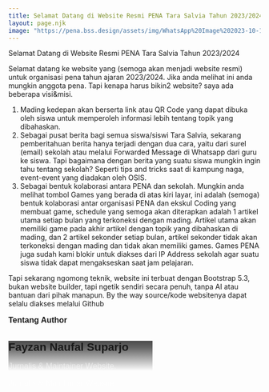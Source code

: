 ```yaml
---
title: Selamat Datang di Website Resmi PENA Tara Salvia Tahun 2023/2024
layout: page.njk
image: "https://pena.bss.design/assets/img/WhatsApp%20Image%202023-10-18%20at%2017.38.17_e31920ff.jpg"
---
```

Selamat Datang di Website Resmi PENA Tara Salvia Tahun 2023/2024

Selamat datang ke website yang (semoga akan menjadi website resmi) untuk organisasi pena tahun ajaran 2023/2024. Jika anda melihat ini anda mungkin anggota pena. Tapi kenapa harus bikin2 website? saya ada beberapa visi&misi.
1. Mading kedepan akan berserta link atau QR Code yang dapat dibuka oleh siswa untuk memperoleh informasi lebih tentang topik yang dibahaskan.
2. Sebagai pusat berita bagi semua siswa/siswi Tara Salvia, sekarang pemberitahuan berita hanya terjadi dengan dua cara, yaitu dari surel (email) sekolah atau melalui Forwarded Message di Whatsapp dari guru ke siswa. Tapi bagaimana dengan berita yang suatu siswa mungkin ingin tahu tentang sekolah? Seperti tips and tricks saat di kampung naga, event-event yang diadakan oleh OSIS.
3. Sebagai bentuk kolaborasi antara PENA dan sekolah. Mungkin anda melihat tombol Games yang berada di atas kiri layar, ini adalah (semoga) bentuk kolaborasi antar organisasi PENA dan ekskul Coding yang membuat game, schedule yang semoga akan diterapkan adalah 1 artikel utama setiap bulan yang terkoneksi dengan mading. Artikel utama akan memiliki game pada akhir artikel dengan topik yang dibahaskan di mading, dan 2 artikel sekonder setiap bulan, artikel sekonder tidak akan terkoneksi dengan mading dan tidak akan memiliki games. Games PENA juga sudah kami blokir untuk diakses dari IP Address sekolah agar suatu siswa tidak dapat mengakseskan saat jam pelajaran.

Tapi sekarang ngomong teknik, website ini terbuat dengan Bootstrap 5.3, bukan website builder, tapi ngetik sendiri secara penuh, tanpa AI atau bantuan dari pihak manapun. By the way source/kode websitenya dapat selalu diakses melalui Github

<div>
    <p style="font-family: 'Space Grotesk', sans-serif;color: var(--bs-white);margin-bottom: 0px;font-size: 1rem;"><strong><span style="color: var(--bs-white);">Tentang Author</span></strong></p>
        <div class="card" style="width: 18rem;height: 10rem;">
            <div class="card-img-overlay" style="background:linear-gradient(180deg, rgba(0,0,0,0.7), rgba(0,0,0,0.6) 23%, rgba(255,255,255,0)), url(&quot;/assets/img/IMG_20220930_192759.jpg&quot;) center / cover no-repeat">
                <h4 style="font-family: 'Space Grotesk', sans-serif;color: var(--bs-white);margin-bottom: 0px;font-size: 1.4rem;"><strong>Fayzan Naufal Suparjo</strong></h4>
                <p style="font-family: 'Space Grotesk', sans-serif;color: var(--bs-white);margin-bottom: 0px;font-size: 1rem;"><span style="color: rgba(255, 255, 255, 0.5);">Jurnalis &amp; Maintainer Website.</span></p>
            </div>
        <p style="font-family: 'Space Grotesk', sans-serif;color: var(--bs-white);margin-bottom: 0px;font-size: 1rem;"><span style="color: rgba(255, 255, 255, 0.5);">Jurnalis &amp; Maintainer Website.</span></p>
    </div>
</div>
